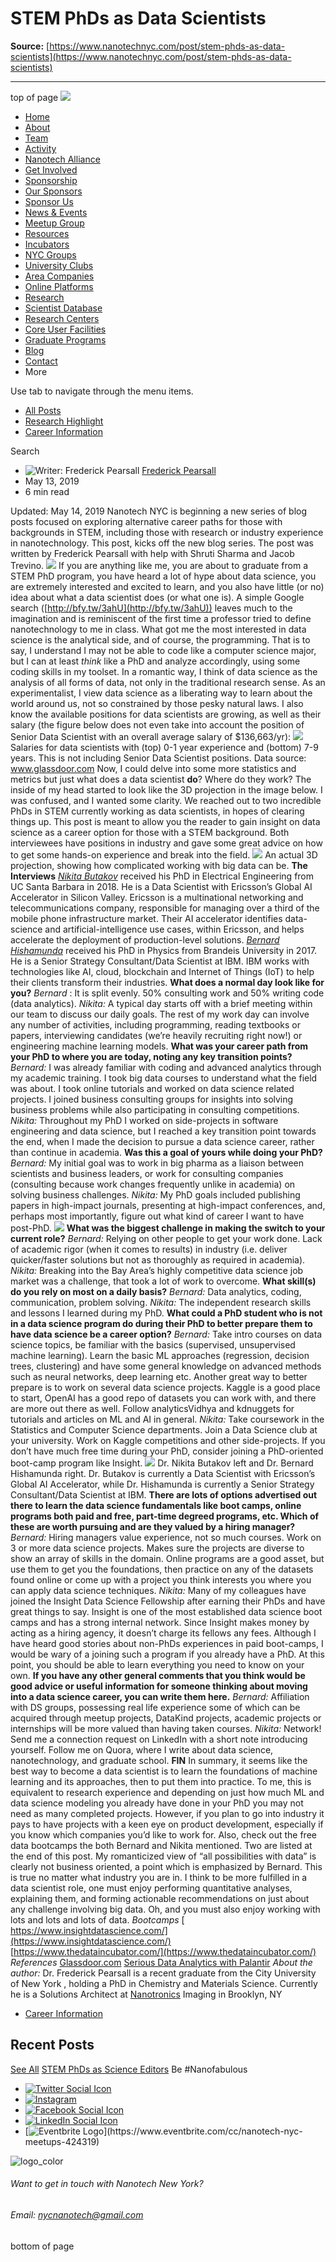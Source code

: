 # STEM PhDs as Data Scientists

**Source:** [https://www.nanotechnyc.com/post/stem-phds-as-data-scientists](https://www.nanotechnyc.com/post/stem-phds-as-data-scientists)

---

top of page
[![](https://static.wixstatic.com/media/08758d_7d20c73eab55413cb85b9725de9dddc7~/v1/fill/w_160,h_44,al_c,q_85,usm_0.66_1.00_0.01,enc_avif,quality_auto/)](https://www.nanotechnyc.com)
* [Home](https://www.nanotechnyc.com)
* [About](https://www.nanotechnyc.com/about)
* [Team](https://www.nanotechnyc.com/team)
* [Activity](https://www.nanotechnyc.com/activity)
* [Nanotech Alliance](https://www.nanotechnyc.com/nanotech-alliance)
* [Get Involved](https://www.nanotechnyc.com/get-involved)
* [Sponsorship](https://www.nanotechnyc.com/copy-of-sponsorship)
* [Our Sponsors](https://www.nanotechnyc.com/copy-of-our-sponsors)
* [Sponsor Us](https://www.nanotechnyc.com/sponsor)
* [News & Events](https://www.nanotechnyc.com/newsevents)
* [Meetup Group](https://www.nanotechnyc.com/meetup-group)
* [Resources](https://www.nanotechnyc.com/resources)
* [Incubators](https://www.nanotechnyc.com/incubators)
* [NYC Groups](https://www.nanotechnyc.com/nyc-groups)
* [University Clubs](https://www.nanotechnyc.com/university-clubs)
* [Area Companies](https://www.nanotechnyc.com/nyc-area-companies)
* [Online Platforms](https://www.nanotechnyc.com/online-platforms)
* [Research](https://www.nanotechnyc.com/nyc-research)
* [Scientist Database](https://www.nanotechnyc.com/scientistdatabase)
* [Research Centers](https://www.nanotechnyc.com/research-centers)
* [Core User Facilities](https://www.nanotechnyc.com/coreuserfacilities)
* [Graduate Programs](https://www.nanotechnyc.com/graduateprograms)
* [Blog](https://www.nanotechnyc.com/blog)
* [Contact](https://www.nanotechnyc.com/contact)
* More

Use tab to navigate through the menu items.
* [All Posts](https://www.nanotechnyc.com/blog)
* [Research Highlight](https://www.nanotechnyc.com/blog/categories/research-highlight)
* [Career Information](https://www.nanotechnyc.com/blog/categories/career-information)

Search

* ![Writer: Frederick Pearsall](https://lh3.googleusercontent.com/a-/AAuE7mB2ROPMn9m9wDZIrRvj3EyPIwmS_GiuaIeEtPfcaN0)
[Frederick Pearsall](https://www.nanotechnyc.com/profile/pearsallfrederick/profile)
* May 13, 2019
* 6 min read

Updated: May 14, 2019
Nanotech NYC is beginning a new series of blog posts focused on exploring alternative career paths for those with backgrounds in STEM, including those with research or industry experience in nanotechnology. This post, kicks off the new blog series. The post was written by Frederick Pearsall with help with Shruti Sharma and Jacob Trevino.
![](https://static.wixstatic.com/media/08758d_8b1c64c38eeb4a9d843dc42fbbad317d~/v1/fill/w_740,h_494,al_c,q_90,usm_0.66_1.00_0.01,enc_avif,quality_auto/08758d_8b1c64c38eeb4a9d843dc42fbbad317d~)
If you are anything like me, you are about to graduate from a STEM PhD program, you have heard a lot of hype about data science, you are extremely interested and excited to learn, and you also have little (or no) idea about what a data scientist does (or what one is). A simple Google search ([http://bfy.tw/3ahU](http://bfy.tw/3ahU)) leaves much to the imagination and is reminiscent of the first time a professor tried to define nanotechnology to me in class. What got me the most interested in data science is the analytical side, and of course, the programming. That is to say, I understand I may not be able to code like a computer science major, but I can at least _think_ like a PhD and analyze accordingly, using some coding skills in my toolset. In a romantic way, I think of data science as the analysis of all forms of data, not only in the traditional research sense. As an experimentalist, I view data science as a liberating way to learn about the world around us, not so constrained by those pesky natural laws. I also know the available positions for data scientists are growing, as well as their salary (the figure below does not even take into account the position of Senior Data Scientist with an overall average salary of $136,663/yr): 
![](https://static.wixstatic.com/media/08758d_9ab28dbb459d469885a877243c034a90~/v1/fill/w_740,h_555,al_c,q_85,usm_0.66_1.00_0.01,enc_avif,quality_auto/08758d_9ab28dbb459d469885a877243c034a90~)
Salaries for data scientists with (top) 0-1 year experience and (bottom) 7-9 years. This is not including Senior Data Scientist positions. Data source: www.glassdoor.com
Now, I could delve into some more statistics and metrics but just what does a data scientist **do**? Where do they work? The inside of my head started to look like the 3D projection in the image below. I was confused, and I wanted some clarity. We reached out to two incredible PhDs in STEM currently working as data scientists, in hopes of clearing things up. This post is meant to allow you the reader to gain insight on data science as a career option for those with a STEM background. Both interviewees have positions in industry and gave some great advice on how to get some hands-on experience and break into the field.
![](https://static.wixstatic.com/media/08758d_2bc3f7b748f74cb3b041e0158f1bd032~/v1/fill/w_147,h_110,al_c,q_80,usm_0.66_1.00_0.01,blur_2,enc_avif,quality_auto/08758d_2bc3f7b748f74cb3b041e0158f1bd032~)
An actual 3D projection, showing how complicated working with big data can be.
**The Interviews**
[ _Nikita Butakov_](https://www.linkedin.com/in/nikitabutakov/) received his PhD in Electrical Engineering from UC Santa Barbara in 2018. He is a Data Scientist with Ericsson’s Global AI Accelerator in Silicon Valley. Ericsson is a multinational networking and telecommunications company, responsible for managing over a third of the mobile phone infrastructure market. Their AI accelerator identifies data-science and artificial-intelligence use cases, within Ericsson, and helps accelerate the deployment of production-level solutions. 
[_Bernard Hishamunda_](https://www.linkedin.com/in/bernard-hishamunda-phd/) received his PhD in Physics from Brandeis University in 2017. He is a Senior Strategy Consultant/Data Scientist at IBM. IBM works with technologies like AI, cloud, blockchain and Internet of Things (IoT) to help their clients transform their industries. 
**What does a normal day look like for you?**
_Bernard_ : It is split evenly. 50% consulting work and 50% writing code (data analytics).
_Nikita:_ A typical day starts off with a brief meeting within our team to discuss our daily goals. The rest of my work day can involve any number of activities, including programming, reading textbooks or papers, interviewing candidates (we’re heavily recruiting right now!) or engineering machine learning models.
**What was your career path from your PhD to where you are today, noting any key transition points?**
_Bernard:_ I was already familiar with coding and advanced analytics through my academic training. I took big data courses to understand what the field was about. I took online tutorials and worked on data science related projects. I joined business consulting groups for insights into solving business problems while also participating in consulting competitions.
_Nikita:_ Throughout my PhD I worked on side-projects in software engineering and data science, but I reached a key transition point towards the end, when I made the decision to pursue a data science career, rather than continue in academia.
**Was this a goal of yours while doing your PhD?**
_Bernard:_ My initial goal was to work in big pharma as a liaison between scientists and business leaders, or work for consulting companies (consulting because work changes frequently unlike in academia) on solving business challenges.
_Nikita:_ My PhD goals included publishing papers in high-impact journals, presenting at high-impact conferences, and, perhaps most importantly, figure out what kind of career I want to have post-PhD.
![](https://static.wixstatic.com/media/08758d_1b9c3ad18fa648468aae63ed82347539~/v1/fill/w_147,h_110,al_c,q_80,usm_0.66_1.00_0.01,blur_2,enc_avif,quality_auto/08758d_1b9c3ad18fa648468aae63ed82347539~)
**What was the biggest challenge in making the switch to your current role?**
_Bernard:_ Relying on other people to get your work done. Lack of academic rigor (when it comes to results) in industry (i.e. deliver quicker/faster solutions but not as thoroughly as required in academia).
_Nikita:_ Breaking into the Bay Area’s highly competitive data science job market was a challenge, that took a lot of work to overcome.
**What skill(s) do you rely on most on a daily basis?**
_Bernard:_ Data analytics, coding, communication, problem solving.
_Nikita:_ The independent research skills and lessons I learned during my PhD.
**What could a PhD student who is not in a data science program do during their PhD to better prepare them to have data science be a career option?**
_Bernard:_ Take intro courses on data science topics, be familiar with the basics (supervised, unsupervised machine learning). Learn the basic ML approaches (regression, decision trees, clustering) and have some general knowledge on advanced methods such as neural networks, deep learning etc.
Another great way to better prepare is to work on several data science projects. Kaggle is a good place to start, OpenAI has a good repo of datasets you can work with, and there are more out there as well. Follow analyticsVidhya and kdnuggets for tutorials and articles on ML and AI in general.
_Nikita:_ Take coursework in the Statistics and Computer Science departments. Join a Data Science club at your university. Work on Kaggle competitions and other side-projects. If you don’t have much free time during your PhD, consider joining a PhD-oriented boot-camp program like Insight.
![](https://static.wixstatic.com/media/08758d_09d75c1297234c3e81a2838cb412a358~/v1/fill/w_49,h_36,al_c,q_85,usm_0.66_1.00_0.01,blur_2,enc_avif,quality_auto/08758d_09d75c1297234c3e81a2838cb412a358~)
Dr. Nikita Butakov left and Dr. Bernard Hishamunda right. Dr. Butakov is currently a Data Scientist with Ericsson’s Global AI Accelerator, while Dr. Hishamunda is currently a Senior Strategy Consultant/Data Scientist at IBM. 
**There are lots of options advertised out there to learn the data science fundamentals like boot camps, online programs both paid and free, part-time degreed programs, etc. Which of these are worth pursuing and are they valued by a hiring manager?**
_Bernard:_ Hiring managers value experience, not so much courses. Work on 3 or more data science projects. Makes sure the projects are diverse to show an array of skills in the domain. Online programs are a good asset, but use them to get you the foundations, then practice on any of the datasets found online or come up with a project you think interests you where you can apply data science techniques.
_Nikita:_ Many of my colleagues have joined the Insight Data Science Fellowship after earning their PhDs and have great things to say. Insight is one of the most established data science boot camps and has a strong internal network. Since Insight makes money by acting as a hiring agency, it doesn’t charge its fellows any fees. Although I have heard good stories about non-PhDs experiences in paid boot-camps, I would be wary of a joining such a program if you already have a PhD. At this point, you should be able to learn everything you need to know on your own.
**If you have any other general comments that you think would be good advice or useful information for someone thinking about moving into a data science career, you can write them here.**
_Bernard:_ Affiliation with DS groups, possessing real life experience some of which can be acquired through meetup projects, DataKind projects, academic projects or internships will be more valued than having taken courses.
_Nikita:_ Network! Send me a connection request on LinkedIn with a short note introducing yourself. Follow me on Quora, where I write about data science, nanotechnology, and graduate school.
**FIN**
In summary, it seems like the best way to become a data scientist is to learn the foundations of machine learning and its approaches, then to put them into practice. To me, this is equivalent to research experience and depending on just how much ML and data science modeling you already have done in your PhD you may not need as many completed projects. However, if you plan to go into industry it pays to have projects with a keen eye on product development, especially if you know which companies you’d like to work for. Also, check out the free data bootcamps the both Bernard and Nikita mentioned. Two are listed at the end of this post.
My romanticized view of “all possibilities with data” is clearly not business oriented, a point which is emphasized by Bernard. This is true no matter what industry you are in. I think to be more fulfilled in a data scientist role, one must enjoy performing quantitative analyses, explaining them, and forming actionable recommendations on just about any challenge involving big data. Oh, and you must also enjoy working with lots and lots and lots of data. 
_Bootcamps_
[ https://www.insightdatascience.com/](https://www.insightdatascience.com/)
[https://www.thedataincubator.com/](https://www.thedataincubator.com/)
_References_
[ Glassdoor.com](https://www.glassdoor.com/)
[Serious Data Analytics with Palantir](http://ichromatiq.blogspot.com/2010/06/serious-data-analytics-with-palantir.html)
_About the author:_
Dr. Frederick Pearsall is a recent graduate from the City University of New York , holding a PhD in Chemistry and Materials Science. Currently he is a Solutions Architect at [Nanotronics](https://nanotronics.co/) Imaging in Brooklyn, NY
* [Career Information](https://www.nanotechnyc.com/blog/categories/career-information)

## Recent Posts
[See All](https://www.nanotechnyc.com/blog)
[](https://www.nanotechnyc.com/post/stem-phds-as-science-editors)
[STEM PhDs as Science Editors](https://www.nanotechnyc.com/post/stem-phds-as-science-editors)
Be #Nanofabulous 
* [![Twitter Social Icon](https://static.wixstatic.com/media//v1/fill/w_54,h_54,al_c,q_85,usm_0.66_1.00_0.01,enc_avif,quality_auto/)](https://twitter.com/NanotechNyc)
* [![Instagram](https://static.wixstatic.com/media//v1/fill/w_54,h_54,al_c,q_85,usm_0.66_1.00_0.01,enc_avif,quality_auto/)](https://www.instagram.com/nanotechnyc/)
* [![Facebook Social Icon](https://static.wixstatic.com/media//v1/fill/w_54,h_54,al_c,q_85,usm_0.66_1.00_0.01,enc_avif,quality_auto/)](https://www.facebook.com/nanotechnyc)
* [![LinkedIn Social Icon](https://static.wixstatic.com/media//v1/fill/w_54,h_54,al_c,q_85,usm_0.66_1.00_0.01,enc_avif,quality_auto/)](https://www.linkedin.com/groups/8780846/)
* [![Eventbrite Logo](https://static.wixstatic.com/media/08758d_75b6daeef3bc494cb920f81e048cb219~/v1/fill/w_54,h_54,al_c,q_85,usm_0.66_1.00_0.01,enc_avif,quality_auto/08758d_75b6daeef3bc494cb920f81e048cb219~)](https://www.eventbrite.com/cc/nanotech-nyc-meetups-424319)

![logo_color ](https://static.wixstatic.com/media/08758d_c84849ec3f6a4cf69d3dee3ba6a67d0d~/v1/fill/w_101,h_51,al_c,q_85,usm_0.66_1.00_0.01,enc_avif,quality_auto/logo_color%)
###### Want to get in touch with Nanotech New York?
###### Email: nycnanotech@gmail.com
bottom of page